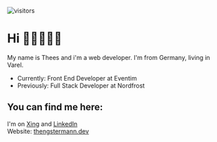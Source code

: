 ![visitors](https://visitor-badge.glitch.me/badge?page_id=theeshengstermann)
# Hi 👋🏼👨🏻‍💻
My name is Thees and i'm a web developer. I'm from Germany, living in Varel.
- Currently: Front End Developer at Eventim
- Previously: Full Stack Developer at Nordfrost
## You can find me here:
I'm on <a href="https://www.xing.com/profile/Thees_Hengstermann">Xing</a> and <a href="https://www.linkedin.com/in/thees-hengstermann/">LinkedIn</a>\
Website: <a href="https://thengstermann.dev">thengstermann.dev</a>

<!---
TheesHengstermann/TheesHengstermann is a ✨ special ✨ repository because its `README.md` (this file) appears on your GitHub profile.
You can click the Preview link to take a look at your changes.
--->
